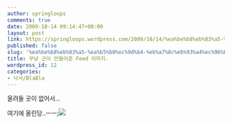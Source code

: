 ```yaml
---
author: springloops
comments: true
date: 2009-10-14 09:14:47+00:00
layout: post
link: https://springloops.wordpress.com/2009/10/14/%ea%be%b8%eb%83%a5-%ea%b5%b0%ec%9d%b4-%eb%a7%8c%eb%93%a4%ec%96%b4%ec%a4%80-feed-%ec%9d%b4%eb%af%b8%ec%a7%80/
published: false
slug: '%ea%be%b8%eb%83%a5-%ea%b5%b0%ec%9d%b4-%eb%a7%8c%eb%93%a4%ec%96%b4%ec%a4%80-feed-%ec%9d%b4%eb%af%b8%ec%a7%80'
title: 꾸냥 군이 만들어준 Feed 이미지.
wordpress_id: 12
categories:
- 낙서/BlaBla
---
```


  

올려둘 곳이 없어서...  

여기에 올린당..ㅡㅡ;![](http://localhost/wordpress/wp-content/uploads/1/cfile24.uf.11383E124AD5966C711306.gif)
